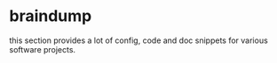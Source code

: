 # braindump

this section provides a lot of config, code and doc snippets
for various software projects.
